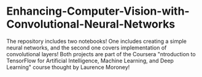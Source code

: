 # Enhancing-Computer-Vision-with-Convolutional-Neural-Networks
The repository includes two notebooks! One includes creating a simple neural networks, and the second one covers implementation of convolutional layers! Both projects are part of the Coursera "ntroduction to TensorFlow for Artificial Intelligence, Machine Learning, and Deep Learning" course thought by Laurence Moroney!  

